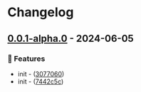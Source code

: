 # Changelog

## [0.0.1-alpha.0](https://github.com/DeadNews/galaxy-update/commits/v0.0.1-alpha.0) - 2024-06-05

### 🚀 Features

- init - ([3077060](https://github.com/DeadNews/galaxy-update/commit/3077060c638171a650fe7795ba2f15ef596bcf32))
- init - ([7442c5c](https://github.com/DeadNews/galaxy-update/commit/7442c5cc84ab6dd86d8cf230e5e8c573df9cc555))

<!-- generated by git-cliff -->
